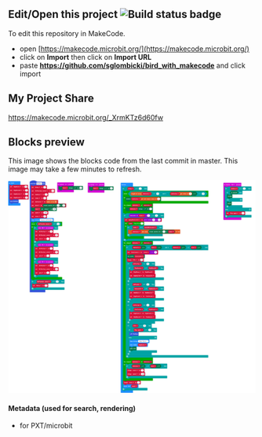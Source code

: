 ## Edit/Open this project ![Build status badge](https://github.com/sglombicki/bird_with_makecode/workflows/MakeCode/badge.svg)

To edit this repository in MakeCode.

* open [https://makecode.microbit.org/](https://makecode.microbit.org/)
* click on **Import** then click on **Import URL**
* paste **https://github.com/sglombicki/bird_with_makecode** and click import

## My Project Share

https://makecode.microbit.org/_XrmKTz6d60fw

## Blocks preview

This image shows the blocks code from the last commit in master.
This image may take a few minutes to refresh.

![A rendered view of the blocks](https://github.com/sglombicki/bird_with_makecode/raw/master/.github/makecode/blocks.png)

#### Metadata (used for search, rendering)

* for PXT/microbit
<script src="https://makecode.com/gh-pages-embed.js"></script><script>makeCodeRender("{{ site.makecode.home_url }}", "{{ site.github.owner_name }}/{{ site.github.repository_name }}");</script>
